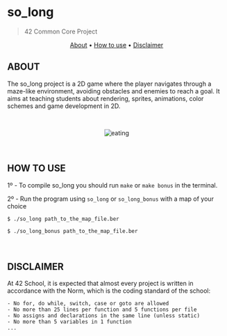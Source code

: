 # **so_long**
> 42 Common Core Project 
</p>
<p align="center">
	<a href="#about">About</a> •
	<a href="#how-to-use">How to use</a> •
	<a href="#disclaimer">Disclaimer</a>
</p>

## ABOUT
The so_long project is a 2D game where the player navigates through a maze-like environment, avoiding obstacles and enemies to reach a goal.
It aims at teaching students about rendering, sprites, animations, color schemes and game development in 2D.

<br>

<div align="center">

![eating](https://github.com/pmagalha/so_long/assets/136360645/28f180b8-0dd6-49ce-9564-d7e38ee0690b)


</div>

<br>

## HOW TO USE
1º - To compile so_long you should run `make` or `make bonus` in the terminal.


2º - Run the program using `so_long` or `so_long_bonus` with a map of your choice
```sh
$ ./so_long path_to_the_map_file.ber
```
```sh
$ ./so_long_bonus path_to_the_map_file.ber
```

<br>

## DISCLAIMER
At 42 School, it is expected that almost every project is written in accordance with the Norm, which is the coding standard of the school:

	- No for, do while, switch, case or goto are allowed
	- No more than 25 lines per function and 5 functions per file
	- No assigns and declarations in the same line (unless static)
	- No more than 5 variables in 1 function
	... 
